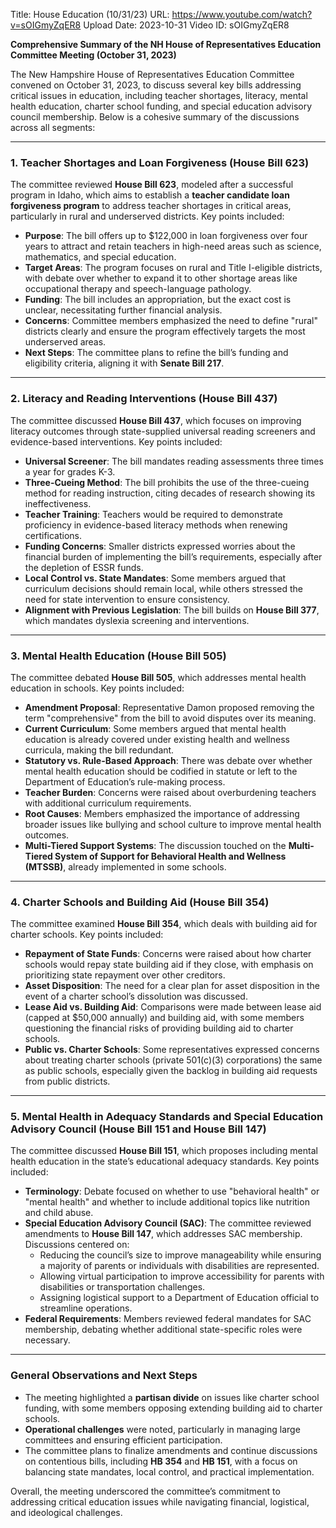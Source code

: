 Title: House Education (10/31/23)
URL: https://www.youtube.com/watch?v=sOIGmyZqER8
Upload Date: 2023-10-31
Video ID: sOIGmyZqER8

**Comprehensive Summary of the NH House of Representatives Education Committee Meeting (October 31, 2023)**

The New Hampshire House of Representatives Education Committee convened on October 31, 2023, to discuss several key bills addressing critical issues in education, including teacher shortages, literacy, mental health education, charter school funding, and special education advisory council membership. Below is a cohesive summary of the discussions across all segments:

---

### **1. Teacher Shortages and Loan Forgiveness (House Bill 623)**  
The committee reviewed **House Bill 623**, modeled after a successful program in Idaho, which aims to establish a **teacher candidate loan forgiveness program** to address teacher shortages in critical areas, particularly in rural and underserved districts. Key points included:  
- **Purpose**: The bill offers up to $122,000 in loan forgiveness over four years to attract and retain teachers in high-need areas such as science, mathematics, and special education.  
- **Target Areas**: The program focuses on rural and Title I-eligible districts, with debate over whether to expand it to other shortage areas like occupational therapy and speech-language pathology.  
- **Funding**: The bill includes an appropriation, but the exact cost is unclear, necessitating further financial analysis.  
- **Concerns**: Committee members emphasized the need to define "rural" districts clearly and ensure the program effectively targets the most underserved areas.  
- **Next Steps**: The committee plans to refine the bill’s funding and eligibility criteria, aligning it with **Senate Bill 217**.

---

### **2. Literacy and Reading Interventions (House Bill 437)**  
The committee discussed **House Bill 437**, which focuses on improving literacy outcomes through state-supplied universal reading screeners and evidence-based interventions. Key points included:  
- **Universal Screener**: The bill mandates reading assessments three times a year for grades K-3.  
- **Three-Cueing Method**: The bill prohibits the use of the three-cueing method for reading instruction, citing decades of research showing its ineffectiveness.  
- **Teacher Training**: Teachers would be required to demonstrate proficiency in evidence-based literacy methods when renewing certifications.  
- **Funding Concerns**: Smaller districts expressed worries about the financial burden of implementing the bill’s requirements, especially after the depletion of ESSR funds.  
- **Local Control vs. State Mandates**: Some members argued that curriculum decisions should remain local, while others stressed the need for state intervention to ensure consistency.  
- **Alignment with Previous Legislation**: The bill builds on **House Bill 377**, which mandates dyslexia screening and interventions.

---

### **3. Mental Health Education (House Bill 505)**  
The committee debated **House Bill 505**, which addresses mental health education in schools. Key points included:  
- **Amendment Proposal**: Representative Damon proposed removing the term "comprehensive" from the bill to avoid disputes over its meaning.  
- **Current Curriculum**: Some members argued that mental health education is already covered under existing health and wellness curricula, making the bill redundant.  
- **Statutory vs. Rule-Based Approach**: There was debate over whether mental health education should be codified in statute or left to the Department of Education’s rule-making process.  
- **Teacher Burden**: Concerns were raised about overburdening teachers with additional curriculum requirements.  
- **Root Causes**: Members emphasized the importance of addressing broader issues like bullying and school culture to improve mental health outcomes.  
- **Multi-Tiered Support Systems**: The discussion touched on the **Multi-Tiered System of Support for Behavioral Health and Wellness (MTSSB)**, already implemented in some schools.

---

### **4. Charter Schools and Building Aid (House Bill 354)**  
The committee examined **House Bill 354**, which deals with building aid for charter schools. Key points included:  
- **Repayment of State Funds**: Concerns were raised about how charter schools would repay state building aid if they close, with emphasis on prioritizing state repayment over other creditors.  
- **Asset Disposition**: The need for a clear plan for asset disposition in the event of a charter school’s dissolution was discussed.  
- **Lease Aid vs. Building Aid**: Comparisons were made between lease aid (capped at $50,000 annually) and building aid, with some members questioning the financial risks of providing building aid to charter schools.  
- **Public vs. Charter Schools**: Some representatives expressed concerns about treating charter schools (private 501(c)(3) corporations) the same as public schools, especially given the backlog in building aid requests from public districts.

---

### **5. Mental Health in Adequacy Standards and Special Education Advisory Council (House Bill 151 and House Bill 147)**  
The committee discussed **House Bill 151**, which proposes including mental health education in the state’s educational adequacy standards. Key points included:  
- **Terminology**: Debate focused on whether to use "behavioral health" or "mental health" and whether to include additional topics like nutrition and child abuse.  
- **Special Education Advisory Council (SAC)**: The committee reviewed amendments to **House Bill 147**, which addresses SAC membership. Discussions centered on:  
  - Reducing the council’s size to improve manageability while ensuring a majority of parents or individuals with disabilities are represented.  
  - Allowing virtual participation to improve accessibility for parents with disabilities or transportation challenges.  
  - Assigning logistical support to a Department of Education official to streamline operations.  
- **Federal Requirements**: Members reviewed federal mandates for SAC membership, debating whether additional state-specific roles were necessary.

---

### **General Observations and Next Steps**  
- The meeting highlighted a **partisan divide** on issues like charter school funding, with some members opposing extending building aid to charter schools.  
- **Operational challenges** were noted, particularly in managing large committees and ensuring efficient participation.  
- The committee plans to finalize amendments and continue discussions on contentious bills, including **HB 354** and **HB 151**, with a focus on balancing state mandates, local control, and practical implementation.  

Overall, the meeting underscored the committee’s commitment to addressing critical education issues while navigating financial, logistical, and ideological challenges.